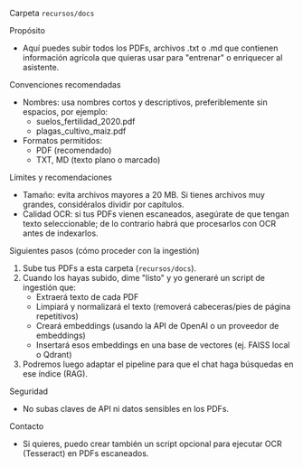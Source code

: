 Carpeta `recursos/docs`

Propósito
- Aquí puedes subir todos los PDFs, archivos .txt o .md que contienen información agrícola que quieras usar para "entrenar" o enriquecer al asistente.

Convenciones recomendadas
- Nombres: usa nombres cortos y descriptivos, preferiblemente sin espacios, por ejemplo:
  - suelos_fertilidad_2020.pdf
  - plagas_cultivo_maiz.pdf
- Formatos permitidos:
  - PDF (recomendado)
  - TXT, MD (texto plano o marcado)

Límites y recomendaciones
- Tamaño: evita archivos mayores a 20 MB. Si tienes archivos muy grandes, considéralos dividir por capítulos.
- Calidad OCR: si tus PDFs vienen escaneados, asegúrate de que tengan texto seleccionable; de lo contrario habrá que procesarlos con OCR antes de indexarlos.

Siguientes pasos (cómo proceder con la ingestión)
1. Sube tus PDFs a esta carpeta (`recursos/docs`).
2. Cuando los hayas subido, dime "listo" y yo generaré un script de ingestión que:
   - Extraerá texto de cada PDF
   - Limpiará y normalizará el texto (removerá cabeceras/pies de página repetitivos)
   - Creará embeddings (usando la API de OpenAI o un proveedor de embeddings)
   - Insertará esos embeddings en una base de vectores (ej. FAISS local o Qdrant)
3. Podremos luego adaptar el pipeline para que el chat haga búsquedas en ese índice (RAG).

Seguridad
- No subas claves de API ni datos sensibles en los PDFs.

Contacto
- Si quieres, puedo crear también un script opcional para ejecutar OCR (Tesseract) en PDFs escaneados.
